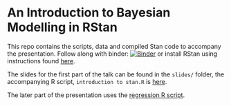 # An Introduction to Bayesian Modelling in RStan

This repo contains the scripts, data and compiled Stan code to accompany the presentation. Follow along with binder: [![Binder](https://mybinder.org/badge_logo.svg)](https://mybinder.org/v2/gh/EdJeeOnGitHub/rstan-example/master) or install RStan using instructions found [here](https://github.com/stan-dev/rstan/wiki/RStan-Getting-Started).

The slides for the first part of the talk can be found in the `slides/` folder, the accompanying R script, `introduction to stan.R` is [here](https://github.com/EdJeeOnGitHub/rstan-example/blob/master/introduction%20to%20stan.R).

The later part of the presentation uses the [regression R script](https://github.com/EdJeeOnGitHub/rstan-example/blob/master/regression%20in%20stan.R).

